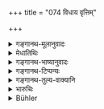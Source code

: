 +++
title = "074 विधाय वृत्तिम्"

+++

<details><summary>गङ्गानथ-मूलानुवादः</summary>

A man having business may go abroad, after having provided for the maintenance of his wife; for a wife, even though virtuous, may become corrupt, when distressed by want of subsistence.—(74)
</details>

<details><summary>मेधातिथिः</summary>

यदा प्रवसेत् तदा **भार्याया वृत्तिं विधाय प्रवसेद्** इति विधिं **विधायेत्य्** एवम् अर्थं द्रष्टव्यम्- "प्रवसन् भार्याया वृत्तिं विदधीत" इति । तथा कुर्याद् यथास्या यावत् प्रवासं वृत्तिर् भवति । शरीरस्थितिहेतुभोजनाच्छादनगृह्योपकरणादि । तां **विधाय** **प्रवसेत्** स्वदेशाद् देशान्तरं गच्छेत् । **कार्यवान्** कार्यं पुरुषार्थो दृष्टो ऽदृष्टश् च । अदृष्टो धर्मो दृष्टाव् अर्थकामौ । तथा वक्ष्यति "प्रोषितो धर्मकार्यार्थम्" (म्ध् ९.७६) इत्यादिना । अन्तरेणैतानि निमित्तानि भार्यां हित्वा प्रवासो निषिध्यते । **अवृत्तिकर्शिता हि** । दृष्टदोषप्रदर्शनम् अर्थवादः । अवृत्त्या दरिद्रेण **कर्शिता** पीडिता **प्रदुष्येत्** पुरुषान्तरसंपर्कादिना । **स्थितिमत्य् अपि** । स्थितिः कुलाचारस् तत्संपन्ना क्षुधावसरे दीना दोषम् अवाप्नुयाद् अन्यं भर्तारम् आश्रित्य जीवतीति भाव्यत एतत् । संभावनायां लिङ् ॥ ९.७४ ॥
</details>

<details><summary>गङ्गानथ-भाष्यानुवादः</summary>

All that is meant by the injunction here put forth is that whenever a man goes abroad, he should do so after having made provision for his wife’s subsistence; the form of the injunction being—‘one going abroad should make provision for the subsistence of his wife’; that is, he should so arrange it that during the time that he is away, she shall be supplied with means of sustaining her body, with food, clothing and other household requisites.

Having provided for all this, he shall^(‘)*go abroad*,’ *i.e*., go away to foreign lands.

‘*Having business*.’—‘*Business*’ stands for the man’s purpose, visible (temporal) as well as invisible (spritual); the latter consisting in ‘merit’ and the former in ‘wealth’ and ‘pleasure.’ This same idea is going to be set forth again (in 76)—‘If the man has gone abroad for the purposes of merit, etc.’

This text forbids journeying abroad and leaving the wife behind, in the absence of some such purpose as those herein mentioned.

‘*Distressed by want of* *subsistence*.’—This points out a visible harm likely to arise; and is a purely declamatory assertion. ‘*Distressed*’—troubled—‘*by want of subsistence*’— by poverty.

‘*May* *become corrupt*’—by intercourse with other men.

‘*Even though virtuous*.’—‘*Virtue*’ stands for the customs and ways of the family; and she who keeps up these is ‘*virtuous*.’

It is quite likely that through hunger and other forms of privation, the distressed wife may fall into corruption, and maintain herself by betaking herself to another ‘husband.’ The affix in ‘*praduṣyet*’ indicates likelihood—(74)
</details>

<details><summary>गङ्गानथ-टिप्पन्यः</summary>

This verse is quoted in *Vivādaratnākara* (p. 418), which explains ‘*sthitimatī*’ as ‘endowed with modesty and other virtues.’
</details>

<details><summary>गङ्गानथ-तुल्य-वाक्यानि</summary>

**(verses 9.74-75)  
**

*Viṣṇu* (25.9-10).—‘She shall not decorate herself with ornaments while
her husband is absent from home;—nor resort to the bouses of strangers.’

*Yājñavalkya* (1.84).—‘Amusements, ornamenting the body, visiting social
gatherings and festivals, visiting other’s houses—these should be avoided by the woman whose husband has gone abroad.’

*Śaṅkha-Likhita* (Aparārka,p. 108).—‘Swinging, dancing, amusements,
picture-seeing, applying cosmetics, visiting gardens, going out in conveyances, sitting in exposed places, rich food and drink, sporting with balls, perfumes, garlands, ornaments, polishing of teeth, collyrium, and toilet,—all these should be avoided by women whose husbands have gone abroad.’

*Bṛhaspati* (25.9-10).—‘While her husband is absent, a woman must avoid
decorating herself, as well as dancing, singing, public spectacles or festivals and meat or intoxicating drinks.’

*Hārīta* (Do., p. 440).—‘During the absence of her husband, the woman
shall not adorn herself, nor unbind her hair.’
</details>

<details><summary>भारुचिः</summary>

कार्यार्थं नियमेन ग्रासाच्छादनप्रविधानं कुर्याद् भार्यायाः । अस्य नियमविधेर् अर्थवाद उत्तरः श्लोकार्धः । कार्यवतश् च मनुष्यस्य प्रवासोपदेशाद् विना कार्येण भार्यां मुक्त्वान्यत्र गमनं प्रतिषेधति ॥ ९.७४ ॥
</details>

<details><summary>Bühler</summary>

074	A man who has business (abroad) may depart after securing a maintenance for his wife; for a wife, even though virtuous, may be corrupted if she be distressed by want of subsistence.
</details>

